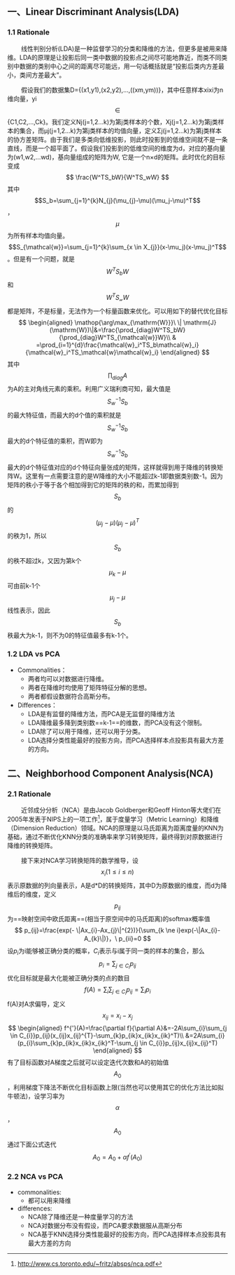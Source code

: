 
## 一、Linear Discriminant Analysis(LDA)

### 1.1 Rationale

&nbsp;&nbsp;&nbsp;&nbsp;&nbsp;&nbsp;&nbsp;&nbsp;线性判别分析(LDA)是一种监督学习的分类和降维的方法，但更多是被用来降维。LDA的原理是让投影后同一类中数据的投影点之间尽可能地靠近，而类不同类别中数据的类别中心之间的距离尽可能远，用一句话概括就是“投影后类内方差最小，类间方差最大”。

&nbsp;&nbsp;&nbsp;&nbsp;&nbsp;&nbsp;&nbsp;&nbsp;假设我们的数据集D={(x1,y1),(x2,y2),...,((xm,ym))}，其中任意样本xixi为n维向量，yi$$\in$${C1,C2,...,Ck}。我们定义Nj(j=1,2...k)为第j类样本的个数，Xj(j=1,2...k)为第j类样本的集合，而μj(j=1,2...k)为第j类样本的均值向量，定义Σj(j=1,2...k)为第j类样本的协方差矩阵。由于我们是多类向低维投影，则此时投影到的低维空间就不是一条直线，而是一个超平面了。假设我们投影到的低维空间的维度为d，对应的基向量为(w1,w2,...wd)，基向量组成的矩阵为W, 它是一个n×d的矩阵。此时优化的目标变成
$$
\frac{W^TS_bW}{W^TS_wW}
$$
其中$$S_b=\sum_{j=1}^{k}N_{j}(\mu_{j}-\mu)(\mu_j-\mu)^T$$，$$\mu$$为所有样本均值向量。$$S_{\mathcal{w}}=\sum_{j=1}^{k}\sum_{x \in X_{j}}(x-\mu_j)(x-\mu_j)^T$$。但是有一个问题，就是$$W^TS_bW$$和$$W^TS_{\mathcal{w}}W$$都是矩阵，不是标量，无法作为一个标量函数来优化。可以用如下的替代优化目标
$$
\begin{aligned}
\mathop{\arg\max_{\mathrm{W}}}\ \| \mathrm{J}(\mathrm{W})\|&=\frac{\prod_{diag}W^TS_bW}{\prod_{diag}W^TS_{\mathcal{w}}W}\\
& =\prod_{i=1}^{d}\frac{\mathcal{w}_i^TS_b\mathcal{w}_i}{\mathcal{w}_i^TS_\mathcal{w}\mathcal{w}_i}
\end{aligned}
$$
其中$$\prod_{diag}A$$为A的主对角线元素的乘积。利用广义瑞利商可知，最大值是$$S_{w}^{-1}S_b$$的最大特征值，而最大的d个值的乘积就是$$S_{w}^{-1}S_b$$最大的d个特征值的乘积，而W即为$$S_{w}^{-1}S_b$$最大的d个特征值对应的d个特征向量张成的矩阵，这样就得到用于降维的转换矩阵W。这里有一点需要注意的是W降维的大小不能超过k-1即数据类别数-1。因为矩阵的秩小于等于各个相加得到它的矩阵的秩的和，而累加得到$$S_{b}$$的$$(\mu_{j}-\mu)(\mu_{j}-\mu)^T$$的秩为1，所以$$S_{b}$$的秩不超过k，又因为第k个$$\mu_{k}-\mu$$可由前k-1个$$\mu_{j}-\mu$$线性表示，因此$$S_b$$秩最大为k-1，则不为0的特征值最多有k-1个。

### 1.2 LDA vs PCA

* Commonalities：
  * 两者均可以对数据进行降维。
  * 两者在降维时均使用了矩阵特征分解的思想。
  * 两者都假设数据符合高斯分布。
* Differences：
  * LDA是有监督的降维方法，而PCA是无监督的降维方法
  * LDA降维最多降到类别数==k-1==的维数，而PCA没有这个限制。
  * LDA除了可以用于降维，还可以用于分类。
  * LDA选择分类性能最好的投影方向，而PCA选择样本点投影具有最大方差的方向。


## 二、Neighborhood Component Analysis(NCA)

### 2.1 Rationale

&nbsp;&nbsp;&nbsp;&nbsp;&nbsp;&nbsp;&nbsp;&nbsp;近邻成分分析（NCA）是由Jacob Goldberger和Geoff Hinton等大佬们在2005年发表于NIPS上的一项工作[^1]，属于度量学习（Metric Learning）和降维（Dimension Reduction）领域。NCA的原理是以马氏距离为距离度量的KNN为基础，通过不断优化KNN分类的准确率来学习转换矩阵，最终得到对原数据进行降维的转换矩阵。

[^1]: <http://www.cs.toronto.edu/~fritz/absps/nca.pdf>

&nbsp;&nbsp;&nbsp;&nbsp;&nbsp;&nbsp;&nbsp;&nbsp;接下来对NCA学习转换矩阵的数学推导，设$$x_i(1 \le i \le n)$$表示原数据的列向量表示，A是d*D的转换矩阵，其中D为原数据的维度，而d为降维后的维度，定义$$p_{ij}$$为==映射空间中欧氏距离==(相当于原空间中的马氏距离)的softmax概率值
$$
p_{ij}=\frac{exp(- \|Ax_{i}-Ax_{j}\|^{2})}{\sum_{k \ne i}exp(-\|Ax_{i}-A_{k}\|)}，\ p_{ii}=0
$$
设$p_{i}$为i能够被正确分类的概率，$C_{i}$表示与i属于同一类的样本的集合，那么
$$
p_{i}=\sum_{j \in C_{i}}p_{ij}
$$
优化目标就是最大化能被正确分类的点的数目
$$
f(A)=\sum_{i}\sum_{j \in C_{i}}p_{ij}=\sum_{i}p_{i}
$$
f(A)对A求偏导，定义$$x_{ij}=x_{i}-x_{j}$$
$$
\begin{aligned}
f^{'}(A)=\frac{\partial f}{\partial A}&=-2A\sum_{i}\sum_{j \in C_{i}}p_{ij}(x_{ij}x_{ij}^{T}-\sum_{k}p_{ik}x_{ik}x_{ik}^T)\\
&=2A\sum_{i}(p_{i}\sum_{k}p_{ik}x_{ik}x_{ik}^T-\sum_{j \in C_{i}}p_{ij}x_{ij}x_{ij}^T)
\end{aligned}
$$
有了目标函数对A梯度之后就可以设定迭代次数和A的初始值$$A_{0}$$，利用梯度下降法不断优化目标函数上限(当然也可以使用其它的优化方法比如拟牛顿法)，设学习率为$$\alpha$$，$$A_{0}$$通过下面公式迭代
$$
A_{0}=A_{0}+\alpha f^{'}(A_{0})
$$

### 2.2 NCA vs PCA

* commonalities:
  * 都可以用来降维
* differences:
  * NCA除了降维还是一种度量学习的方法
  * NCA对数据分布没有假设，而PCA要求数据服从高斯分布
  * NCA基于KNN选择分类性能最好的投影方向，而PCA选择样本点投影具有最大方差的方向